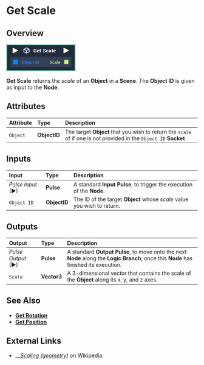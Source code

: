 # Get Scale

## Overview

![The Get Scale Node.](../../../.gitbook/assets/get-scale.PNG)

**Get Scale** returns the _scale_ of an **Object** in a **Scene**. The **Object ID** is given as input to the **Node**.

## Attributes

| Attribute | Type | Description |
| :--- | :--- | :--- |
| `Object` | **ObjectID** | The target **Object** that you wish to return the `scale` of if one is not provided in the `Object ID` **Socket** |

## Inputs

| Input | Type | Description |
| :--- | :--- | :--- |
| _Pulse Input_ \(►\) | **Pulse** | A standard **Input Pulse**, to trigger the execution of the **Node**. |
| `Object ID` | **ObjectID** | The ID of the target **Object** whose _scale_ value you wish to return. |

## Outputs

| Output | Type | Description |
| :--- | :--- | :--- |
| _Pulse Output_ \(►\) | **Pulse** | A standard **Output Pulse**, to move onto the next **Node** along the **Logic Branch**, once this **Node** has finished its execution. |
| `Scale` | **Vector3** | A 3-dimensional vector that contains the scale of the **Object** along its x, y, and z axes. |

## See Also

* [**Get Rotation**](get-rotation.md) 
* [**Get Position**](get-position.md)

## External Links

* \_\_[_Scaling \(geometry\)_](https://en.wikipedia.org/wiki/Scaling_%28geometry%29) on Wikipedia.

